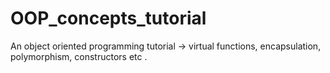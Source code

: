 # OOP_concepts_tutorial
An object oriented programming tutorial -> virtual functions, encapsulation, polymorphism, constructors etc .

